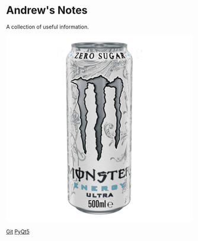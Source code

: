 # Andrew's Notes
A collection of useful information.

![white_monster.jpg](white_monster.jpg)

[Git](Git.md)
[PyQt5](PyQt5.md)
